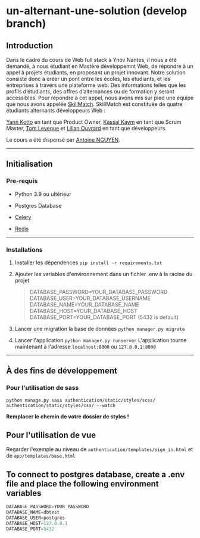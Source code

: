 # un-alternant-une-solution (develop branch)

## Introduction

Dans le cadre du cours de Web full stack à Ynov Nantes, il nous a été demandé, à nous étudiant en Mastère développemnt Web, de répondre à un appel à projets étudiants, en proposant un projet innovant.
Notre solution consiste donc à créer un pont entre les écoles, les étudiants, et les entreprises à travers une plateforme web. Des informations telles que les profils d’étudiants, des offres d’alternances ou de formation y seront accessibles.
Pour répondre à cet appel, nous avons mis sur pied une équipe que nous avons appelée [SkillMatch](https://github.com/SkillMatch-Team). SkillMatch est constituée de quatre étudiants alternants développeurs Web :

[Yann Kotto](https://github.com/prynge) en tant que Product Owner,
[Kassai Kaym](https://github.com/TheYMK) en tant que Scrum Master,
[Tom Leveque](https://github.com/tleveke) et [Lilian Ouvrard](https://github.com/Lilian-MMI) en tant que développeurs.

Le cours a été dispensé par [Antoine NGUYEN](https://github.com/tonioo).

---

## Initialisation

### Pre-requis

- Python 3.9 ou ultérieur

- Postgres Database

- [Celery](https://docs.celeryproject.org/en/stable/getting-started/introduction.html)

- [Redis](https://redis.io/)

---

### Installations

1. Installer les dépendences
  `pip install -r requirements.txt`

2. Ajouter les variables d'environnement dans un fichier .env à la racine du projet
    > DATABASE_PASSWORD=YOUR_DATABASE_PASSWORD
    > DATABASE_USER=YOUR_DATABASE_USERNAME
    > DATABASE_NAME=YOUR_DATABASE_NAME
    > DATABASE_HOST=YOUR_DATABASE_HOST
    > DATABASE_PORT=YOUR_DATABASE_PORT (5432 is default)

3. Lancer une migration la base de données
  `python manager.py migrate`

4. Lancer l'application
  `python manager.py runserver`
  L'application tourne maintenant à l'adresse `localhost:8000` ou `127.0.0.1:8000`

---

## À des fins de développement

### Pour l'utilisation de sass

``
python manage.py sass authentication/static/styles/scss/ authentication/static/styles/css/ --watch
``

**Remplacer le chemin de votre dossier de styles !**

## Pour l'utilisation de vue

Regarder l'exemple au niveau de `authentication/templates/sign_in.html` et de `app/templates/base.html`

## To connect to postgres database, create a .env file and place the following environment variables

```js
DATABASE_PASSWORD=YOUR_PASSWORD
DATABASE_NAME=dbtest
DATABASE_USER=postgres
DATABASE_HOST=127.0.0.1
DATABASE_PORT=5432

```
